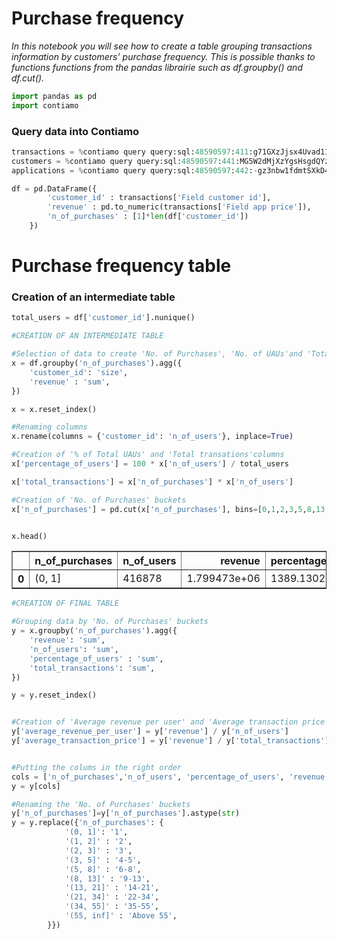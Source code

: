 
# Purchase frequency

_In this notebook you will see how to create a table grouping transactions information by customers’ purchase frequency. This is possible thanks to functions functions from the pandas librairie such as df.groupby() and df.cut()._ 


```python
import pandas as pd
import contiamo
```

### Query data into Contiamo


```python
transactions = %contiamo query query:sql:48590597:411:g71GXzJjsx4Uvad11ouKjoYbQUNNPy-qRMKkBNZfyx4
customers = %contiamo query query:sql:48590597:441:MG5W2dMjXzYgsHsgdQYzmhv44dxEQX2Lodu5Uh2Hx_s
applications = %contiamo query query:sql:48590597:442:-gz3nbw1fdmtSXkD4zGNA-cVa7s6sQtRn8upCSn6uys            
```


```python
df = pd.DataFrame({
        'customer_id' : transactions['Field customer id'],
        'revenue' : pd.to_numeric(transactions['Field app price']),
        'n_of_purchases' : [1]*len(df['customer_id'])
    })
```

# Purchase frequency table

### Creation of an intermediate table



```python
total_users = df['customer_id'].nunique()

#CREATION OF AN INTERMEDIATE TABLE

#Selection of data to create 'No. of Purchases', 'No. of UAUs'and 'Total Revenue'columns 
x = df.groupby('n_of_purchases').agg({
    'customer_id': 'size',
    'revenue' : 'sum',
})

x = x.reset_index()

#Renaming columns
x.rename(columns = {'customer_id': 'n_of_users'}, inplace=True)

#Creation of '% of Total UAUs' and 'Total transations'columns
x['percentage_of_users'] = 100 * x['n_of_users'] / total_users

x['total_transactions'] = x['n_of_purchases'] * x['n_of_users']

#Creation of 'No. of Purchases' buckets 
x['n_of_purchases'] = pd.cut(x['n_of_purchases'], bins=[0,1,2,3,5,8,13,21,34,55,float('inf')]) 


x.head()
```




<div>
<table border="1" class="dataframe">
  <thead>
    <tr style="text-align: right;">
      <th></th>
      <th>n_of_purchases</th>
      <th>n_of_users</th>
      <th>revenue</th>
      <th>percentage_of_users</th>
      <th>total_transactions</th>
    </tr>
  </thead>
  <tbody>
    <tr>
      <th>0</th>
      <td>(0, 1]</td>
      <td>416878</td>
      <td>1.799473e+06</td>
      <td>1389.13029</td>
      <td>416878</td>
    </tr>
  </tbody>
</table>
</div>




```python
#CREATION OF FINAL TABLE

#Grouping data by 'No. of Purchases' buckets
y = x.groupby('n_of_purchases').agg({
    'revenue': 'sum',
    'n_of_users': 'sum',
    'percentage_of_users' : 'sum',
    'total_transactions': 'sum',
})

y = y.reset_index()


#Creation of 'Average revenue per user' and 'Average transaction price' colums
y['average_revenue_per_user'] = y['revenue'] / y['n_of_users']
y['average_transaction_price'] = y['revenue'] / y['total_transactions']


#Putting the colums in the right order
cols = ['n_of_purchases','n_of_users', 'percentage_of_users', 'revenue', 'average_revenue_per_user', 'total_transactions', 'average_transaction_price']
y = y[cols]

#Renaming the 'No. of Purchases' buckets
y['n_of_purchases']=y['n_of_purchases'].astype(str)
y = y.replace({'n_of_purchases': {
            '(0, 1]': '1',
            '(1, 2]' : '2',
            '(2, 3]' : '3', 
            '(3, 5]' : '4-5',
            '(5, 8]' : '6-8',
            '(8, 13]' : '9-13',
            '(13, 21]' : '14-21',
            '(21, 34]' : '22-34',
            '(34, 55]' : '35-55',
            '(55, inf]' : 'Above 55',
        }})
```
